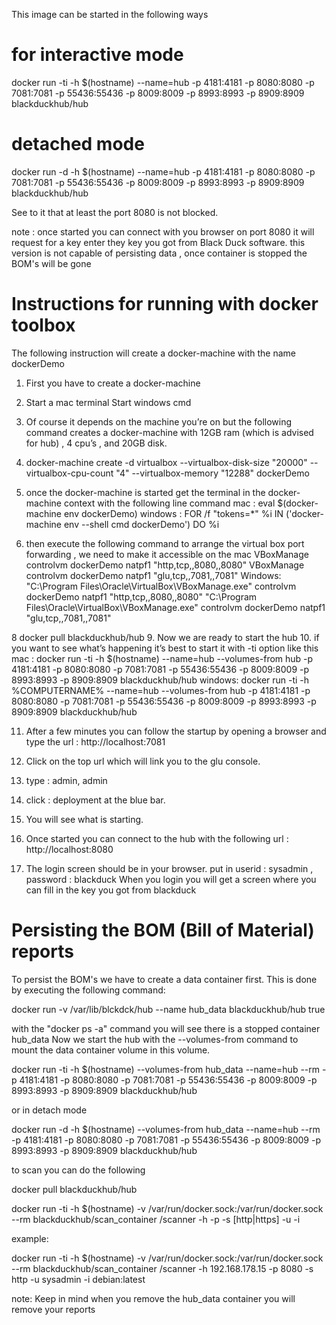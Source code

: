 This image can be started in  the following ways

# for interactive mode
docker run -ti -h $(hostname) --name=hub -p 4181:4181 -p 8080:8080 -p 7081:7081 -p 55436:55436 -p 8009:8009 -p 8993:8993 -p 8909:8909 blackduckhub/hub

# detached mode
docker run -d -h $(hostname) --name=hub -p 4181:4181 -p 8080:8080 -p 7081:7081 -p 55436:55436 -p 8009:8009 -p 8993:8993 -p 8909:8909 blackduckhub/hub

See to it that at least the port 8080 is not blocked.

note : 
once started you can connect with you browser on port 8080 it will request for a key enter they key you got from Black Duck software.
this version is not capable of persisting data , once container is stopped the BOM's will be gone

# Instructions for running with docker toolbox

The following instruction will create a docker-machine with the name dockerDemo
1.	First you have to create a docker-machine
2.	Start a mac terminal
Start windows cmd

3.	Of course it depends on the machine you’re on but the following command creates a docker-machine with 12GB ram (which is advised for hub) , 4 cpu’s , and 20GB disk.
4.	docker-machine create -d virtualbox --virtualbox-disk-size "20000" --virtualbox-cpu-count "4" --virtualbox-memory "12288" dockerDemo

5.	once the docker-machine is started get the terminal in the docker-machine context with the following line command
mac : eval $(docker-machine env dockerDemo)
windows : FOR /f "tokens=*" %i IN ('docker-machine env --shell cmd dockerDemo') DO %i

6.	then execute the following command to arrange the virtual box port forwarding , we need to make it accessible on the mac
	VBoxManage controlvm dockerDemo natpf1 "http,tcp,,8080,,8080"
	VBoxManage controlvm dockerDemo natpf1 "glu,tcp,,7081,,7081"
Windows:
"C:\Program Files\Oracle\VirtualBox\VBoxManage.exe" controlvm dockerDemo natpf1 "http,tcp,,8080,,8080"
"C:\Program Files\Oracle\VirtualBox\VBoxManage.exe" controlvm dockerDemo natpf1 "glu,tcp,,7081,,7081"

8	docker pull blackduckhub/hub
9.	Now we are ready to start the hub
10.	if you want to see what’s happening it’s best to start it with -ti option like this
        mac :
	docker run -ti -h $(hostname) --name=hub --volumes-from hub -p 4181:4181 -p 8080:8080 -p 7081:7081 -p 55436:55436 -p 8009:8009 -p 8993:8993 -p 8909:8909 blackduckhub/hub
        windows:
         docker run -ti -h %COMPUTERNAME% --name=hub --volumes-from hub -p 4181:4181 -p 8080:8080 -p 7081:7081 -p 55436:55436 -p 8009:8009 -p 8993:8993 -p 8909:8909 blackduckhub/hub
	
11.	After a few minutes you can follow the startup by opening a browser and type the url : http://localhost:7081
12.	Click on the top url which will link you to the glu console.
13.	type : admin, admin
14.	click : deployment at the blue bar.
15.	You will see what is starting.
	
16.	Once started you can connect to the hub with the following url : http://localhost:8080
17.	The login screen should be in your browser.
put in userid : sysadmin , password : blackduck
When you login you will get a screen where you can fill in the key you got from blackduck

# Persisting the BOM (Bill of Material) reports

To persist the BOM's we have to create a data container first.
This is done by executing the following command:
 
 docker run -v /var/lib/blckdck/hub  --name hub_data blackduckhub/hub true

with the "docker ps -a" command you will see there is a stopped container hub_data
Now we start the hub with the --volumes-from command to mount the data container volume in this volume.

docker run -ti  -h $(hostname) --volumes-from hub_data --name=hub --rm -p 4181:4181 -p 8080:8080 -p 7081:7081 -p 55436:55436 -p 8009:8009 -p 8993:8993 -p 8909:8909 blackduckhub/hub

or in detach mode

docker run -d  -h $(hostname) --volumes-from hub_data --name=hub --rm -p 4181:4181 -p 8080:8080 -p 7081:7081 -p 55436:55436 -p 8009:8009 -p 8993:8993 -p 8909:8909 blackduckhub/hub

to scan you can do the following

docker pull blackduckhub/hub

docker run -ti -h $(hostname) -v /var/run/docker.sock:/var/run/docker.sock --rm blackduckhub/scan_container /scanner -h <ip address of your machine>   -p <port nr> -s [http|https] -u <username> -i <image name>

example:

 docker run -ti -h $(hostname) -v /var/run/docker.sock:/var/run/docker.sock --rm blackduckhub/scan_container /scanner -h 192.168.178.15 -p 8080 -s http -u sysadmin -i debian:latest

note:
Keep in mind when you remove the hub_data container you will remove your reports

